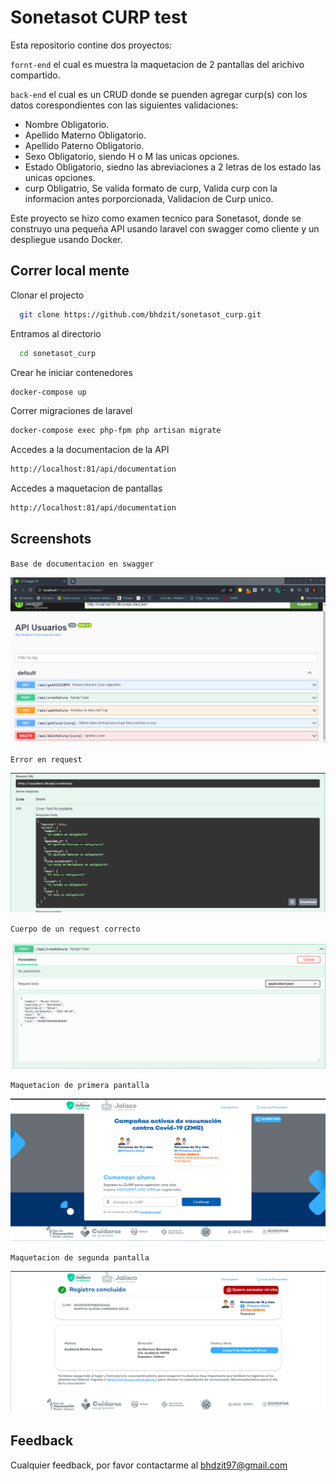  
# Sonetasot CURP test
Esta repositorio contine dos proyectos:

`fornt-end` el cual es muestra la maquetacion de 2 pantallas del arichivo compartido. 

`back-end` el cual es un CRUD donde se puenden agregar curp(s) con los datos corespondientes con las siguientes validaciones:

- Nombre Obligatorio. 
- Apellido Materno Obligatorio. 
- Apellido Paterno Obligatorio. 
- Sexo Obligatorio, siendo H o M las unicas opciones.
- Estado Obligatorio, siedno las abreviaciones a 2 letras de los estado las unicas opciones.
- curp Obligatrio, Se valida formato de curp, Valida curp con la informacion antes porporcionada, Validacion de Curp unico.



Este proyecto se hizo como examen tecnico para Sonetasot, donde se construyo una pequeña API usando laravel con swagger como cliente y un despliegue usando Docker.

## Correr local mente  

Clonar el projecto  

~~~bash  
  git clone https://github.com/bhdzit/sonetasot_curp.git
~~~

Entramos al directorio  

~~~bash  
  cd sonetasot_curp
~~~


Crear he iniciar contenedores
~~~bash  
docker-compose up
~~~

Correr migraciones de laravel
~~~bash  
docker-compose exec php-fpm php artisan migrate
~~~

Accedes a la documentacion de la API

~~~bash  
http://localhost:81/api/documentation
~~~

Accedes a maquetacion de pantallas
~~~bash  
http://localhost:81/api/documentation
~~~




## Screenshots  

`Base de documentacion en swagger`

![App Screenshot](./swagger-api.png)

`Error en request`

![App getAllCharacters](./validaciones-incertar.png)

`Cuerpo de un request correcto`

![App findCharacter](./crear_curp.png)

`Maquetacion de primera pantalla`

![App deleteCharacter](./maquetacion1.png)

`Maquetacion de segunda pantalla`

![App createCharacter](./maquetacion2.png)


## Feedback  

Cualquier feedback, por favor contactarme al bhdzit97@gmail.com



